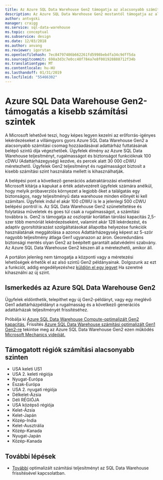 ```yaml
---
title: Az Azure SQL Data Warehouse Gen2 támogatja az alacsonyabb számítási szintek |} A Microsoft Docs
description: Az Azure SQL Data Warehouse Gen2 mostantól támogatja az alacsonyabb számítási szintek
author: antvgski
manager: craigg
ms.service: sql-data-warehouse
ms.topic: conceptual
ms.subservice: design
ms.date: 12/03/2018
ms.author: anvang
ms.reviewer: igorstan
ms.openlocfilehash: 7ec84797486b662261fd5998bebdfa34c9dff5da
ms.sourcegitcommit: 698a3d3c7e0cc48f784a7e8f081928888712f34b
ms.translationtype: MT
ms.contentlocale: hu-HU
ms.lasthandoff: 01/31/2019
ms.locfileid: "55466302"
---
```

# <a name="azure-sql-data-warehouse-gen2-support-for-lower-compute-tiers"></a>Azure SQL Data Warehouse Gen2-támogatás a kisebb számítási szintek

A Microsoft lehetővé teszi, hogy képes legyen kezelni az erőforrás-igényes lekérdezéseket a villámgyors gyors Azure SQL Data Warehouse Gen2 a alacsonyabb számítási csomag hozzáadásával adattárház futtatásának belépő szintű díja végezhetőek. Ügyfelek élmény az Azure SQL Data Warehouse teljesítményt, rugalmasságot és biztonságot funkcióknak 100 cDWU (Adattárházegység) kezdve, és percek alatt 30 000 cDWU méretezhető. Ügyfelek Gen2 teljesítményt és rugalmasságot biztosít a kisebb számítási szint használata mellett is kihasználhatják. 

A belépési pont a következő generációs adatraktározási elvetésével Microsoft kitárja a kapukat a érték adatvezérelt ügyfelek számára anélkül, hogy melyik próbaverziós környezet a legjobb őket a találgatás egy biztonságos, nagy teljesítményű data warehouse minden előnyét ki kell számítani.  Ügyfelek indul el akár 100 cDWU is le a jelenlegi 500 cDWU belépési pontról is.  Az SQL Data Warehouse Gen2 szüneteltetése és folytatása műveletek és goes túl csak a rugalmasságot, a számítási továbbra is.  Gen2 is támogatja az oszloptár korlátlan tárolási kapacitás 2,5-szer több memóriát lekérdezéseként, valamint akár 128 lekérdezést, és adaptív gyorsítótárazást szolgáltatásokat állapotba helyezése funkciók használatának meggátolása a azonos Adattárházegység képest az 5-ször nagyobb teljesítmény átlaga Gen1 ugyanazon az áron.  Georedundáns biztonsági mentés olyan Gen2 az beépített garantált adatvédelmi szabvány. Az Azure SQL Data Warehouse Gen2 készen áll a méretezhető, amikor áll.

A portálon jelenleg nem támogatja a központi vagy a méretezési lehetőségek érhetők el az alsó szintű Gen2 példányainak. Dolgozunk az ezt a funkciót, addig engedélyezéshez [küldjön el egy jegyet](sql-data-warehouse-get-started-create-support-ticket.md) Ha szeretné kihasználni az új szint.

## <a name="getting-started-with-azure-sql-data-warehouse-gen2"></a>Ismerkedés az Azure SQL Data Warehouse Gen2 

Ügyfelek eldönthetik, telepíthet egy új Gen2-példányt, vagy egy meglévő Gen1 adattárházpéldányt a rugalmasság és a következő generációs adattárházak teljesítményét frissítéséhez. 

Próbálja ki [Azure SQL Data Warehouse Compute-optimalizált Gen2 kapacitás.](https://azure.microsoft.com/services/sql-data-warehouse/?v=17.44)
Frissítés [Azure SQL Data Warehouse számítási optimalizált Gen1 Gen2-re](https://docs.microsoft.com/azure/sql-data-warehouse/upgrade-to-latest-generation) tekintse meg az Azure SQL Data Warehouse Gen2 ezen működés [Microsoft Mechanics videóját.](https://www.youtube.com/watch?v=Ap8I3UZonzI&feature=youtu.be)


## <a name="supported-regions-for-lower-compute-tiers"></a>Támogatott régiók számítási alacsonyabb szinten

- USA keleti US1 
- USA 2. keleti régiója
- Nyugat-Európa
- Észak-Európa
- USA 2. nyugati régiója
- Délkelet-Ázsia
- Déli RÉGIÓJA
- USA középső régiója 
- Kelet-Ázsia
- Kelet-Japán
- Közép-India
- Kelet-Ausztrália
- Közép-Kanada
- Nyugat-Japán 
- Közép-Kanada

## <a name="next-steps"></a>További lépések

- [További](upgrade-to-latest-generation.md) optimalizált számítási teljesítményt az SQL Data Warehouse frissítésével kapcsolatban. 
